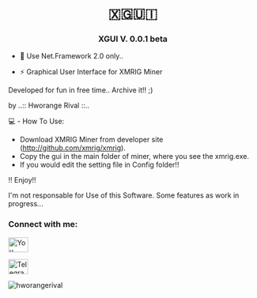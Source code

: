 
<h1 align="center">🇽​​​​​🇬​​​​​🇺​​​​​🇮​​​​​</h1>


<h3 align="center"> XGUI  V. 0.0.1 beta  </h3>



- 💬 Use Net.Framework 2.0 only..
 
- ⚡ Graphical User Interface for XMRIG Miner


Developed for fun in free time.. Archive it!! ;)

by ..:: Hworange Rival ::..



💻 - How To Use:

 - Download XMRIG Miner from developer site (http://github.com/xmrig/xmrig).
 - Copy the gui in the main folder of miner, where you see the xmrig.exe.
 - If you would edit the setting file in Config folder!!
 
 ‼️ Enjoy!!
 
 I'm not responsable for Use of this Software. Some features as work in progress...

<h3 align="left">Connect with me:</h3>
<p align="left">
<a href="https://www.youtube.com/user/MrHworange/videos" target="blank"><img align="center" src="https://raw.githubusercontent.com/rahuldkjain/github-profile-readme-generator/neutral-icons/src/images/icons/Social/youtube.svg" alt="You Tube: Hworange Rival" height="30" width="40" /></a>
</p>

<p align="left">
<a href="https://t.me/hworangerival" target="blank"><img align="center" src="https://raw.githubusercontent.com/rahuldkjain/github-profile-readme-generator/neutral-icons/src/images/icons/Social/youtube.svg" alt="Telegram: @hworangerival" height="30" width="40" /></a>
</p>


<p align="left"> <img src="https://komarev.com/ghpvc/?username=hworangerival&label=Profile%20views&color=0e75b6&style=flat" alt="hworangerival" /> </p>


